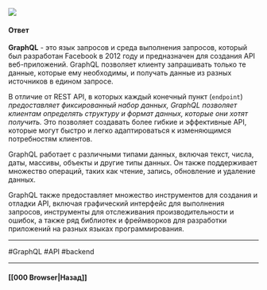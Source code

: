 ![](https://www.youtube.com/watch?v=BVEm3IjrgGI)

#### Ответ

**GraphQL** - это язык запросов и среда выполнения запросов, который был разработан Facebook в 2012 году и предназначен для создания API веб-приложений. GraphQL позволяет клиенту запрашивать только те данные, которые ему необходимы, и получать данные из разных источников в едином запросе.

В отличие от REST API, в которых каждый конечный пункт (`endpoint`) *предоставляет фиксированный набор данных, GraphQL позволяет клиентам определять структуру и формат данных, которые они хотят получить.* Это позволяет создавать более гибкие и эффективные API, которые могут быстро и легко адаптироваться к изменяющимся потребностям клиентов.

GraphQL работает с различными типами данных, включая текст, числа, даты, массивы, объекты и другие типы данных. Он также поддерживает множество операций, таких как чтение, запись, обновление и удаление данных.

GraphQL также предоставляет множество инструментов для создания и отладки API, включая графический интерфейс для выполнения запросов, инструменты для отслеживания производительности и ошибок, а также ряд библиотек и фреймворков для разработки приложений на разных языках программирования.

___
#GraphQL #API #backend 

___

#### [[000 Browser|Назад]]
